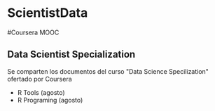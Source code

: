 ScientistData
=============

#Coursera MOOC
## Data Scientist Specialization

Se comparten los documentos del curso "Data Science Specilization" ofertado por Coursera

* R Tools (agosto)
* R Programing (agosto)
